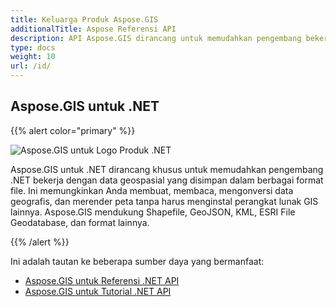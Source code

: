 ```yaml
---
title: Keluarga Produk Aspose.GIS
additionalTitle: Aspose Referensi API
description: API Aspose.GIS dirancang untuk memudahkan pengembang bekerja dengan data geospasial yang disimpan dalam berbagai format file. Ini memungkinkan Anda membuat, membaca, mengonversi data geografis, dan merender peta tanpa harus menginstal perangkat lunak GIS lainnya.
type: docs
weight: 10
url: /id/
---
```


## Aspose.GIS untuk .NET

{{% alert color="primary" %}} 

![Aspose.GIS untuk Logo Produk .NET](../home_1.png)

Aspose.GIS untuk .NET dirancang khusus untuk memudahkan pengembang .NET bekerja dengan data geospasial yang disimpan dalam berbagai format file. Ini memungkinkan Anda membuat, membaca, mengonversi data geografis, dan merender peta tanpa harus menginstal perangkat lunak GIS lainnya. Aspose.GIS mendukung Shapefile, GeoJSON, KML, ESRI File Geodatabase, dan format lainnya.

{{% /alert %}} 

Ini adalah tautan ke beberapa sumber daya yang bermanfaat:
- [Aspose.GIS untuk Referensi .NET API](/gis/id/net/)
- [Aspose.GIS untuk Tutorial .NET API](/tutorials/gis/id/net/)